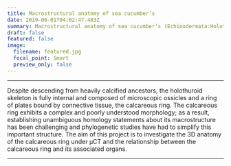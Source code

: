 ```yaml
---
title: Macrostructural anatomy of sea cucumber’s
date: 2019-06-01T04:02:47.483Z
summary: Macrostructural anatomy of sea cucumber’s (Echinodermata:Holothuroidea) calcareous rings revealed under micro-computed tomography (μCT).
draft: false
featured: false
image:
  filename: featured.jpg
  focal_point: Smart
  preview_only: false
---
```

---
Despite descending from heavily calcified ancestors, the holothuroid skeleton is fully internal and composed of microscopic ossicles and a ring of plates bound by connective
tissue, the calcareous ring. The calcareous ring exhibits a complex and poorly understood morphology; as a result, establishing unambiguous homology statements about its
macrostructure has been challenging and phylogenetic studies have had to simplify this important structure. The aim of this project is to investigate the 3D anatomy of the 
calcareous ring under μCT and the relationship between the calcareous ring and its associated organs.

---
